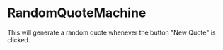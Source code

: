 # RandomQuoteMachine
 This will generate a random quote whenever the button "New Quote" is clicked. 
